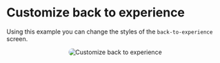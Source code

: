 # Customize back to experience

Using this example you can change the styles of the `back-to-experience` screen.

<p style = 'text-align:center;'>
  <image
    src="customize-back-to-experience.png"
    alt="Customize back to experience"
    caption="Customize back to experience" 
    style="border-radius: 12px;"
    >
</p>
